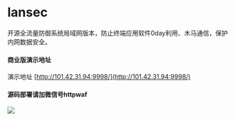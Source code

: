 # lansec
开源全流量防御系统局域网版本，防止终端应用软件0day利用、木马通信，保护内网数据安全。
#### 商业版演示地址

演示地址 [http://101.42.31.94:9998/](http://101.42.31.94:9998/)

#### 源码部署请加微信号httpwaf

![](https://gitee.com/httpwaf/httpwaf/raw/master/img/wechat.png)
